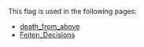 This flag is used in the following pages:
 - [death_from_above](../events/death_from_above.md)
 - [Feiten_Decisions](../decisions/Feiten_Decisions.md)
